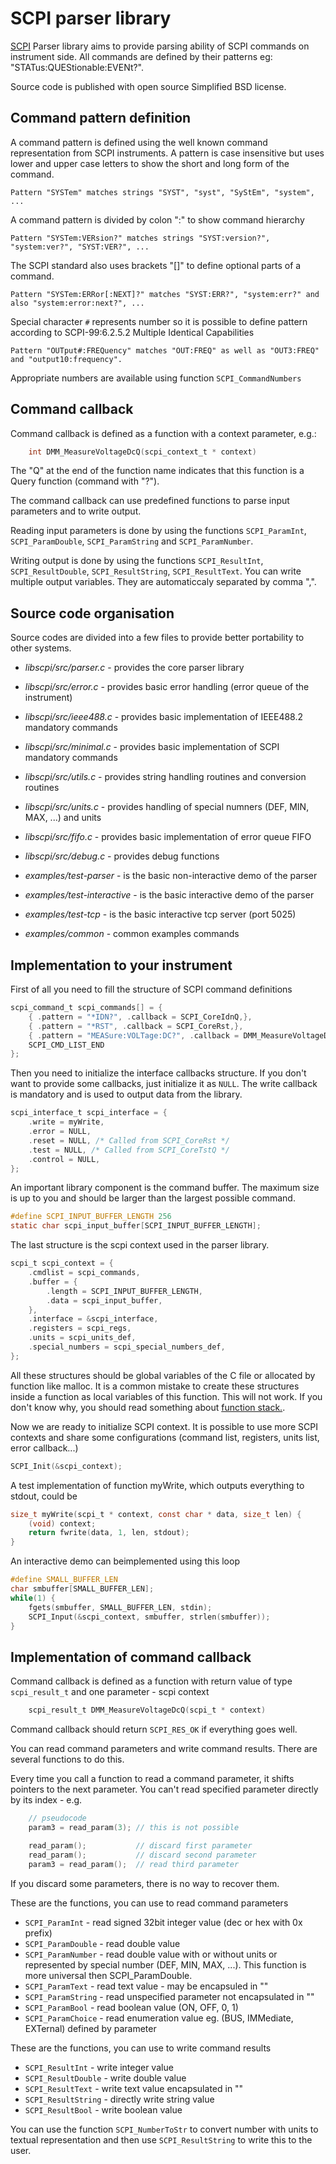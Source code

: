 SCPI parser library
===========

[SCPI](http://en.wikipedia.org/wiki/Standard_Commands_for_Programmable_Instruments) Parser library aims to provide parsing ability of SCPI commands on instrument side. All commands are defined by their patterns eg: "STATus:QUEStionable:EVENt?".

Source code is published with open source Simplified BSD license.

Command pattern definition
-----------
A command pattern is defined using the well known command representation from SCPI instruments. A pattern is case insensitive but uses lower and upper case letters to show the short and long form of the command.

    Pattern "SYSTem" matches strings "SYST", "syst", "SyStEm", "system", ...

A command pattern is divided by colon ":" to show command hierarchy

    Pattern "SYSTem:VERsion?" matches strings "SYST:version?", "system:ver?", "SYST:VER?", ...

The SCPI standard also uses brackets "[]" to define optional parts of a command.

    Pattern "SYSTem:ERRor[:NEXT]?" matches "SYST:ERR?", "system:err?" and also "system:error:next?", ...

Special character `#` represents number so it is possible to define pattern according to SCPI-99:6.2.5.2 Multiple Identical Capabilities

    Pattern "OUTput#:FREQuency" matches "OUT:FREQ" as well as "OUT3:FREQ" and "output10:frequency".

Appropriate numbers are available using function `SCPI_CommandNumbers`

Command callback
-----------
Command callback is defined as a function with a context parameter, e.g.:

```c
    int DMM_MeasureVoltageDcQ(scpi_context_t * context)
```

The "Q" at the end of the function name indicates that this function is a Query function (command with "?").

The command callback can use predefined functions to parse input parameters and to write output.

Reading input parameters is done by using the functions `SCPI_ParamInt`, `SCPI_ParamDouble`, `SCPI_ParamString` and `SCPI_ParamNumber`.

Writing output is done by using the functions `SCPI_ResultInt`, `SCPI_ResultDouble`, `SCPI_ResultString`, `SCPI_ResultText`. You can write multiple output variables. They are automaticcaly separated by comma ",".

Source code organisation
------------

Source codes are divided into a few files to provide better portability to other systems.

- *libscpi/src/parser.c* - provides the core parser library
- *libscpi/src/error.c* - provides basic error handling (error queue of the instrument)
- *libscpi/src/ieee488.c* - provides basic implementation of IEEE488.2 mandatory commands
- *libscpi/src/minimal.c* - provides basic implementation of SCPI mandatory commands
- *libscpi/src/utils.c* - provides string handling routines and conversion routines
- *libscpi/src/units.c* - provides handling of special numners (DEF, MIN, MAX, ...) and units
- *libscpi/src/fifo.c* - provides basic implementation of error queue FIFO
- *libscpi/src/debug.c* - provides debug functions

- *examples/test-parser* - is the basic non-interactive demo of the parser
- *examples/test-interactive* - is the basic interactive demo of the parser
- *examples/test-tcp* - is the basic interactive tcp server (port 5025)
- *examples/common* - common examples commands


Implementation to your instrument
-------------
First of all you need to fill the structure of SCPI command definitions

```c	
scpi_command_t scpi_commands[] = {
	{ .pattern = "*IDN?", .callback = SCPI_CoreIdnQ,},
	{ .pattern = "*RST", .callback = SCPI_CoreRst,},
	{ .pattern = "MEASure:VOLTage:DC?", .callback = DMM_MeasureVoltageDcQ,},
	SCPI_CMD_LIST_END
};
```

Then you need to initialize the interface callbacks structure. If you don't want to provide some callbacks, just initialize it as `NULL`. The write callback is mandatory and is used to output data from the library.

```c
scpi_interface_t scpi_interface = {
	.write = myWrite,
	.error = NULL,
	.reset = NULL, /* Called from SCPI_CoreRst */
	.test = NULL, /* Called from SCPI_CoreTstQ */
	.control = NULL,
};
```

An important library component is the command buffer. The maximum size is up to you and should be larger than the largest possible command. 

```c
#define SCPI_INPUT_BUFFER_LENGTH 256
static char scpi_input_buffer[SCPI_INPUT_BUFFER_LENGTH];
```

The last structure is the scpi context used in the parser library.

```c
scpi_t scpi_context = {
	.cmdlist = scpi_commands,
	.buffer = {
		.length = SCPI_INPUT_BUFFER_LENGTH,
		.data = scpi_input_buffer,
	},
	.interface = &scpi_interface,
	.registers = scpi_regs,
	.units = scpi_units_def,
	.special_numbers = scpi_special_numbers_def,
};
```

All these structures should be global variables of the C file or allocated by function like malloc. It is a common mistake to create these structures inside a function as local variables of this function. This will not work. If you don't know why, you should read something about [function stack.](http://stackoverflow.com/questions/4824342/returning-a-local-variable-from-function-in-c).


Now we are ready to initialize SCPI context. It is possible to use more SCPI contexts and share some configurations (command list, registers, units list, error callback...)

```c
SCPI_Init(&scpi_context);
```

A test implementation of function myWrite, which outputs everything to stdout, could be

```c	
size_t myWrite(scpi_t * context, const char * data, size_t len) {
	(void) context;
	return fwrite(data, 1, len, stdout);
}
```

An interactive demo can beimplemented using this loop

```c
#define SMALL_BUFFER_LEN
char smbuffer[SMALL_BUFFER_LEN];
while(1) {
	fgets(smbuffer, SMALL_BUFFER_LEN, stdin);
	SCPI_Input(&scpi_context, smbuffer, strlen(smbuffer));
}
```


Implementation of command callback
-------------

Command callback is defined as a function with return value of type `scpi_result_t` and one parameter - scpi context

```c
	scpi_result_t DMM_MeasureVoltageDcQ(scpi_t * context)
```

Command callback should return `SCPI_RES_OK` if everything goes well.

You can read command parameters and write command results. There are several functions to do this.

Every time you call a function to read a command parameter, it shifts pointers to the next parameter. You can't read specified parameter directly by its index - e.g. 

```c
	// pseudocode
	param3 = read_param(3); // this is not possible

	read_param();           // discard first parameter
	read_param();           // discard second parameter
	param3 = read_param();  // read third parameter
```

If you discard some parameters, there is no way to recover them.

These are the functions, you can use to read command parameters
 - `SCPI_ParamInt` - read signed 32bit integer value (dec or hex with 0x prefix)
 - `SCPI_ParamDouble` - read double value
 - `SCPI_ParamNumber` - read double value with or without units or represented by special number (DEF, MIN, MAX, ...). This function is more universal then SCPI_ParamDouble.
 - `SCPI_ParamText` - read text value - may be encapsuled in ""
 - `SCPI_ParamString` - read unspecified parameter not encapsulated in ""
 - `SCPI_ParamBool` - read boolean value (ON, OFF, 0, 1)
 - `SCPI_ParamChoice` - read enumeration value eg. (BUS, IMMediate, EXTernal) defined by parameter

These are the functions, you can use to write command results
 - `SCPI_ResultInt` - write integer value
 - `SCPI_ResultDouble` - write double value
 - `SCPI_ResultText` - write text value encapsulated in ""
 - `SCPI_ResultString` - directly write string value
 - `SCPI_ResultBool` - write boolean value

You can use the function `SCPI_NumberToStr` to convert number with units to textual representation and then use `SCPI_ResultString` to write this to the user.